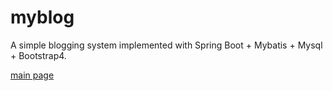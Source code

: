 # myblog
A simple blogging system implemented with Spring Boot + Mybatis + Mysql + Bootstrap4.

[main page](http://47.114.190.23:8080/)


